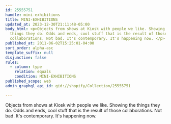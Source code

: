 ```yaml
---
id: 25555751
handle: mini-exhibitions
title: MINI-EXHIBITIONS
updated_at: 2023-12-30T21:11:48-05:00
body_html: <p>Objects from shows at Kiosk with people we like. Showing the
  things they do. Odds and ends, cool stuff that is the result of those
  collaborations. Not bad. It's contemporary. It's happening now. </p>
published_at: 2011-06-02T15:25:01-04:00
sort_order: alpha-asc
template_suffix: null
disjunctive: false
rules:
  - column: type
    relation: equals
    condition: MINI-EXHIBITIONS
published_scope: web
admin_graphql_api_id: gid://shopify/Collection/25555751

---
```


Objects from shows at Kiosk with people we like. Showing the things they do. Odds and ends, cool stuff that is the result of those collaborations. Not bad. It's contemporary. It's happening now.